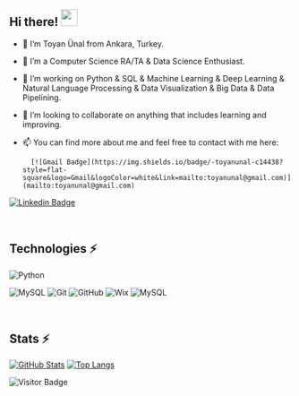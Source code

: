 ## Hi there! <img src="https://raw.githubusercontent.com/aemmadi/aemmadi/master/wave.gif" width="30px">

- 👨 I’m Toyan Ünal from Ankara, Turkey.
- 🌱 I’m a Computer Science RA/TA & Data Science Enthusiast.
- 👀 I’m working on Python & SQL & Machine Learning & Deep Learning & Natural Language Processing & Data Visualization & Big Data & Data Pipelining.
- 🤝 I’m looking to collaborate on anything that includes learning and improving.
- 📫 You can find more about me and feel free to contact with me here:

        [![Gmail Badge](https://img.shields.io/badge/-toyanunal-c14438?style=flat-square&logo=Gmail&logoColor=white&link=mailto:toyanunal@gmail.com)](mailto:toyanunal@gmail.com)
[![Linkedin Badge](https://img.shields.io/badge/-toyanunal-blue?style=flat-square&logo=Linkedin&logoColor=white&link=https://www.linkedin.com/in/toyanunal/)](https://www.linkedin.com/in/toyanunal/)

<br />

## Technologies ⚡

![Python](https://img.shields.io/badge/-Python-black?style=flat-square&logo=Python)

![MySQL](https://img.shields.io/badge/-MySQL-black?style=flat-square&logo=mysql)
![Git](https://img.shields.io/badge/-Git-black?style=flat-square&logo=git)
![GitHub](https://img.shields.io/badge/-GitHub-181717?style=flat-square&logo=github)
![Wix](https://img.shields.io/badge/wix-black?style=flat-square&logo=wix&logoColor=white)
![MySQL](https://img.shields.io/badge/mysql-%2300f.svg?style=flat-square&logo=mysql&logoColor=white)

<br />

## Stats ⚡

[![GitHub Stats](https://github-readme-stats.vercel.app/api?username=toyanunal&count_private=true&show_icons=true&hide=issues&include_all_commits=true&theme=vue)](https://github.com/toyanunal/github-readme-stats)
[![Top Langs](https://github-readme-stats.vercel.app/api/top-langs/?username=toyanunal&theme=vue&layout=compact)](https://github.com/toyanunal/github-readme-stats)

![Visitor Badge](https://visitor-badge.laobi.icu/badge?page_id=toyanunal.toyanunal)

<!---
toyanunal/toyanunal is a ✨ special ✨ repository because its `README.md` (this file) appears on your GitHub profile.
You can click the Preview link to take a look at your changes.
--->
